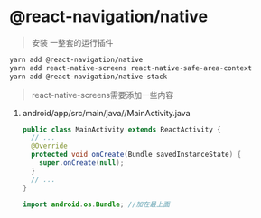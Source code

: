 # @react-navigation/native

> 安装 一整套的运行插件

```bash
yarn add @react-navigation/native
yarn add react-native-screens react-native-safe-area-context
yarn add @react-navigation/native-stack
```

> react-native-screens需要添加一些内容

1. android/app/src/main/java/<your package name>/MainActivity.java

   ```java
   public class MainActivity extends ReactActivity {
     // ...
     @Override
     protected void onCreate(Bundle savedInstanceState) {
       super.onCreate(null);
     }
     // ...
   }
   ```

   ```java
   import android.os.Bundle; //加在最上面
   ```

   

   


